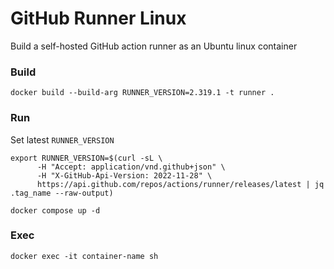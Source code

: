 # GitHub Runner Linux

Build a self-hosted GitHub action runner as an Ubuntu linux container

### Build

```shell
docker build --build-arg RUNNER_VERSION=2.319.1 -t runner .
```

### Run

Set latest `RUNNER_VERSION`

```shell
export RUNNER_VERSION=$(curl -sL \
      -H "Accept: application/vnd.github+json" \
      -H "X-GitHub-Api-Version: 2022-11-28" \
      https://api.github.com/repos/actions/runner/releases/latest | jq .tag_name --raw-output)
```

```shell
docker compose up -d
```

### Exec

```shell
docker exec -it container-name sh
```
